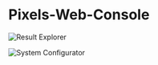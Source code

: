 # Pixels-Web-Console

![Result Explorer](https://user-images.githubusercontent.com/54475725/229249470-d72fd7a7-a7d8-401d-809b-7dbf2d78ee01.PNG)

![System Configurator](https://user-images.githubusercontent.com/54475725/229250030-b43f7ee1-b932-43d5-bbd2-eb267df65eb8.png)
